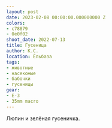 ```yaml
---
layout: post
date: 2023-02-08 00:00:00.000000000 Z
colors:
- c78879
- 0e0f02
shoot_date: 2022-07-13
title: Гусеница
author: К.С.
location: Ёльбаза
tags:
- животные
- насекомые
- бабочки
- гусеницы
gear:
- E-3
- 35mm macro
---
```

Люпин и зелёная гусеничка.

